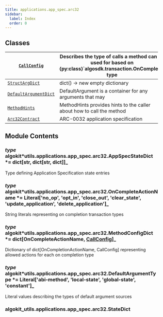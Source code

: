 ```yaml
---
title: applications.app_spec.arc32
sidebar:
  label: Index
  order: 0
---
```


## Classes

| [`CallConfig`](CallConfig.md#algokit_utils.applications.app_spec.arc32.CallConfig)                            | Describes the type of calls a method can be used for based on {py:class}\`algosdk.transaction.OnComplete\` type |
| ------------------------------------------------------------------------------------------------------------- | --------------------------------------------------------------------------------------------------------------- |
| [`StructArgDict`](StructArgDict.md#algokit_utils.applications.app_spec.arc32.StructArgDict)                   | dict() -> new empty dictionary                                                                                  |
| [`DefaultArgumentDict`](DefaultArgumentDict.md#algokit_utils.applications.app_spec.arc32.DefaultArgumentDict) | DefaultArgument is a container for any arguments that may                                                       |
| [`MethodHints`](MethodHints.md#algokit_utils.applications.app_spec.arc32.MethodHints)                         | MethodHints provides hints to the caller about how to call the method                                           |
| [`Arc32Contract`](Arc32Contract.md#algokit_utils.applications.app_spec.arc32.Arc32Contract)                   | ARC-0032 application specification                                                                              |

## Module Contents

### _type_ algokit*utils.applications.app_spec.arc32.AppSpecStateDict *= dict[str, dict[str, dict]]\_

Type defining Application Specification state entries

### _type_ algokit*utils.applications.app_spec.arc32.OnCompleteActionName *= Literal['no_op', 'opt_in', 'close_out', 'clear_state', 'update_application', 'delete_application']\_

String literals representing on completion transaction types

### _type_ algokit*utils.applications.app_spec.arc32.MethodConfigDict *= dict[OnCompleteActionName, [CallConfig](CallConfig.md#algokit_utils.applications.app_spec.arc32.CallConfig)]\_

Dictionary of dict[OnCompletionActionName, CallConfig] representing allowed actions for each on completion type

### _type_ algokit*utils.applications.app_spec.arc32.DefaultArgumentType *= Literal['abi-method', 'local-state', 'global-state', 'constant']\_

Literal values describing the types of default argument sources

### algokit_utils.applications.app_spec.arc32.StateDict
